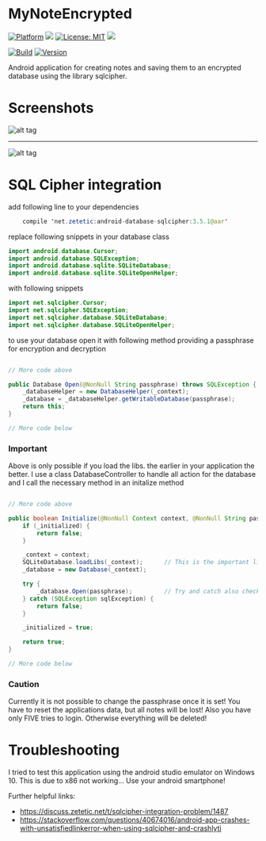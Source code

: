 # MyNoteEncrypted

[![Platform](https://img.shields.io/badge/platform-Android-blue.svg)](https://www.android.com)
<a target="_blank" href="https://android-arsenal.com/api?level=21" title="API21+"><img src="https://img.shields.io/badge/API-21+-blue.svg" /></a>
[![License: MIT](https://img.shields.io/badge/License-MIT-blue.svg)](https://opensource.org/licenses/MIT)
<a target="_blank" href="https://www.paypal.me/GuepardoApps" title="Donate using PayPal"><img src="https://img.shields.io/badge/paypal-donate-blue.svg" /></a>

[![Build](https://img.shields.io/badge/build-passing-green.svg)](https://github.com/GuepardoApps/MyNoteEncrypted/tree/master/release)
[![Version](https://img.shields.io/badge/version-v1.0.0.170902-blue.svg)](https://github.com/GuepardoApps/MyNoteEncrypted/tree/master/release/v1.0.0.170902.apk)

Android application for creating notes and saving them to an encrypted database using the library sqlcipher.

# Screenshots

![alt tag](https://github.com/GuepardoApps/MyNoteEncrypted/blob/master/screenshots/header_001.png)
___________________________________

![alt tag](https://github.com/GuepardoApps/MyNoteEncrypted/blob/master/screenshots/header_002.png)

# SQL Cipher integration

add following line to your dependencies

```java
    compile 'net.zetetic:android-database-sqlcipher:3.5.1@aar'
```

replace following snippets in your database class

```java
import android.database.Cursor;
import android.database.SQLException;
import android.database.sqlite.SQLiteDatabase;
import android.database.sqlite.SQLiteOpenHelper;
```

with following snippets

```java
import net.sqlcipher.Cursor;
import net.sqlcipher.SQLException;
import net.sqlcipher.database.SQLiteDatabase;
import net.sqlcipher.database.SQLiteOpenHelper;
```

to use your database open it with following method providing a passphrase for encryption and decryption

```java

// More code above

public Database Open(@NonNull String passphrase) throws SQLException {
	_databaseHelper = new DatabaseHelper(_context);
	_database = _databaseHelper.getWritableDatabase(passphrase);
	return this;
}

// More code below

```

### Important

Above is only possible if you load the libs. the earlier in your application the better.
I use a class DatabaseController to handle  all action for the database and I call the necessary method in an initalize method

```java

// More code above

public boolean Initialize(@NonNull Context context, @NonNull String passphrase) {
	if (_initialized) {
		return false;
	}

	_context = context;
	SQLiteDatabase.loadLibs(_context);		// This is the important line!
	_database = new Database(_context);

	try {
		_database.Open(passphrase);			// Try and catch also checks if the passphrase is valid!
	} catch (SQLException sqlException) {
		return false;
	}

	_initialized = true;

	return true;
}

// More code below

```

### Caution

Currently it is not possible to change the passphrase once it is set! You have to reset the applications data, but all notes will be lost!
Also you have only FIVE tries to login. Otherwise everything will be deleted!

# Troubleshooting

I tried to test this application using the android studio emulator on Windows 10. This is due to x86 not working...
Use your android smartphone!

Further helpful links:

 - https://discuss.zetetic.net/t/sqlcipher-integration-problem/1487
 - https://stackoverflow.com/questions/40674016/android-app-crashes-with-unsatisfiedlinkerror-when-using-sqlcipher-and-crashlyti
